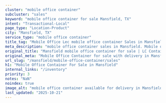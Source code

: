 ```yaml
---
cluster: "mobile office container"
subcluster: "sales"
keyword: "mobile office container for sale Mansfield, TX"
intent: "Transactional-Local"
page_type: "Location-Product"
city: "Mansfield, TX"
service_type: "mobile office container"
title_tag: "Mobile Office Lec mobile office container Sales in Mansfield | LC Container"
meta_description: "mobile office container sales in Mansfield. Mobile office containers for workspace solutions. Fast delivery, competitive pricing. Serving mobile office container area. Quote ID: F0P. Call (214) 524-4168 for your free quote today."
original_title: "Mansfield mobile office container for sale | LC Container"
original_meta: "Mobile Office Container for sale with delivery in Mansfield, TX. LC Container — local Since 2003. Get pricing today."
url_slug: "/mansfield/mobile-office-container/sales"
h1: "Mobile Office Container For Sale in Mansfield"
internal_links: "/inventory"
priority: 3
notes: "NaN"
noindex: true
image_alt: "mobile office container available for delivery in Mansfield"
last_updated: "2025-10-21"
---
```


<!-- TODO: Add unique city/inventory copy, images, and internal links here. -->
